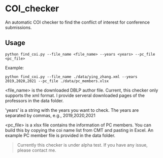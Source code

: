 # COI_checker
An automatic COI checker to find the conflict of interest for conference submissions.

## Usage

```
python find_coi.py --file_name <file_name> --years <years> --pc_file <pc_file>
```
Example:
```
python find_coi.py --file_name ./data/ying_zhang.xml --years 2019,2020,2021 --pc_file ./data/pc_members.xlsx
```

<file_name> is the downloaded DBLP author file. Current, this checker only supports the xml format. I provide serveral downloaded pages of the professors in the data folder.

'years' is a string with the years you want to check. The years are separated by commas, e.g., 2019,2020,2021
 
<pc_file> is a xlsx file contains the information of PC members. You can build this by copying the coi name list from CMT and pasting in Excel. An example PC member file is provided in the data folder.

> Currently this checker is under alpha test. If you have any issue, please contact me.
